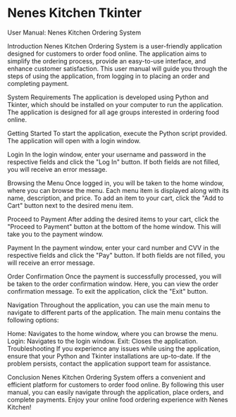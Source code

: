 # Nenes Kitchen Tkinter 

User Manual: Nenes Kitchen Ordering System

Introduction
Nenes Kitchen Ordering System is a user-friendly application designed for customers to order food online. The application aims to simplify the ordering process, provide an easy-to-use interface, and enhance customer satisfaction. This user manual will guide you through the steps of using the application, from logging in to placing an order and completing payment.

System Requirements
The application is developed using Python and Tkinter, which should be installed on your computer to run the application. The application is designed for all age groups interested in ordering food online.

Getting Started
To start the application, execute the Python script provided. The application will open with a login window.

Login
In the login window, enter your username and password in the respective fields and click the "Log In" button. If both fields are not filled, you will receive an error message.

Browsing the Menu
Once logged in, you will be taken to the home window, where you can browse the menu. Each menu item is displayed along with its name, description, and price. To add an item to your cart, click the "Add to Cart" button next to the desired menu item.

Proceed to Payment
After adding the desired items to your cart, click the "Proceed to Payment" button at the bottom of the home window. This will take you to the payment window.

Payment
In the payment window, enter your card number and CVV in the respective fields and click the "Pay" button. If both fields are not filled, you will receive an error message.

Order Confirmation
Once the payment is successfully processed, you will be taken to the order confirmation window. Here, you can view the order confirmation message. To exit the application, click the "Exit" button.

Navigation
Throughout the application, you can use the main menu to navigate to different parts of the application. The main menu contains the following options:

Home: Navigates to the home window, where you can browse the menu.
Login: Navigates to the login window.
Exit: Closes the application.
Troubleshooting
If you experience any issues while using the application, ensure that your Python and Tkinter installations are up-to-date. If the problem persists, contact the application support team for assistance.

Conclusion
Nenes Kitchen Ordering System offers a convenient and efficient platform for customers to order food online. By following this user manual, you can easily navigate through the application, place orders, and complete payments. Enjoy your online food ordering experience with Nenes Kitchen!